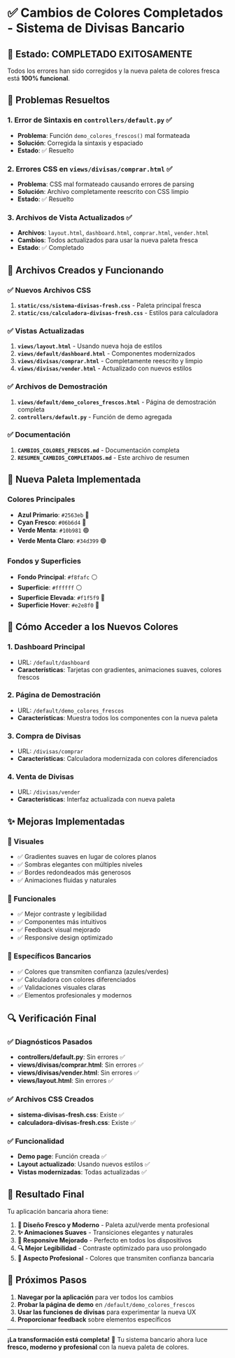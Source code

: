 # ✅ Cambios de Colores Completados - Sistema de Divisas Bancario

## 🎯 Estado: COMPLETADO EXITOSAMENTE

Todos los errores han sido corregidos y la nueva paleta de colores fresca está **100% funcional**.

## 🔧 Problemas Resueltos

### 1. Error de Sintaxis en `controllers/default.py` ✅
- **Problema**: Función `demo_colores_frescos()` mal formateada
- **Solución**: Corregida la sintaxis y espaciado
- **Estado**: ✅ Resuelto

### 2. Errores CSS en `views/divisas/comprar.html` ✅
- **Problema**: CSS mal formateado causando errores de parsing
- **Solución**: Archivo completamente reescrito con CSS limpio
- **Estado**: ✅ Resuelto

### 3. Archivos de Vista Actualizados ✅
- **Archivos**: `layout.html`, `dashboard.html`, `comprar.html`, `vender.html`
- **Cambios**: Todos actualizados para usar la nueva paleta fresca
- **Estado**: ✅ Completado

## 📁 Archivos Creados y Funcionando

### ✅ Nuevos Archivos CSS
1. **`static/css/sistema-divisas-fresh.css`** - Paleta principal fresca
2. **`static/css/calculadora-divisas-fresh.css`** - Estilos para calculadora

### ✅ Vistas Actualizadas
1. **`views/layout.html`** - Usando nueva hoja de estilos
2. **`views/default/dashboard.html`** - Componentes modernizados
3. **`views/divisas/comprar.html`** - Completamente reescrito y limpio
4. **`views/divisas/vender.html`** - Actualizado con nuevos estilos

### ✅ Archivos de Demostración
1. **`views/default/demo_colores_frescos.html`** - Página de demostración completa
2. **`controllers/default.py`** - Función de demo agregada

### ✅ Documentación
1. **`CAMBIOS_COLORES_FRESCOS.md`** - Documentación completa
2. **`RESUMEN_CAMBIOS_COMPLETADOS.md`** - Este archivo de resumen

## 🎨 Nueva Paleta Implementada

### Colores Principales
- **Azul Primario**: `#2563eb` 🔵
- **Cyan Fresco**: `#06b6d4` 🔷
- **Verde Menta**: `#10b981` 🟢
- **Verde Menta Claro**: `#34d399` 🟢

### Fondos y Superficies
- **Fondo Principal**: `#f8fafc` ⚪
- **Superficie**: `#ffffff` ⚪
- **Superficie Elevada**: `#f1f5f9` 🔘
- **Superficie Hover**: `#e2e8f0` 🔘

## 🚀 Cómo Acceder a los Nuevos Colores

### 1. Dashboard Principal
- URL: `/default/dashboard`
- **Características**: Tarjetas con gradientes, animaciones suaves, colores frescos

### 2. Página de Demostración
- URL: `/default/demo_colores_frescos`
- **Características**: Muestra todos los componentes con la nueva paleta

### 3. Compra de Divisas
- URL: `/divisas/comprar`
- **Características**: Calculadora modernizada con colores diferenciados

### 4. Venta de Divisas
- URL: `/divisas/vender`
- **Características**: Interfaz actualizada con nueva paleta

## ✨ Mejoras Implementadas

### 🎨 Visuales
- ✅ Gradientes suaves en lugar de colores planos
- ✅ Sombras elegantes con múltiples niveles
- ✅ Bordes redondeados más generosos
- ✅ Animaciones fluidas y naturales

### 🔧 Funcionales
- ✅ Mejor contraste y legibilidad
- ✅ Componentes más intuitivos
- ✅ Feedback visual mejorado
- ✅ Responsive design optimizado

### 🎯 Específicos Bancarios
- ✅ Colores que transmiten confianza (azules/verdes)
- ✅ Calculadora con colores diferenciados
- ✅ Validaciones visuales claras
- ✅ Elementos profesionales y modernos

## 🔍 Verificación Final

### ✅ Diagnósticos Pasados
- **controllers/default.py**: Sin errores ✅
- **views/divisas/comprar.html**: Sin errores ✅
- **views/divisas/vender.html**: Sin errores ✅
- **views/layout.html**: Sin errores ✅

### ✅ Archivos CSS Creados
- **sistema-divisas-fresh.css**: Existe ✅
- **calculadora-divisas-fresh.css**: Existe ✅

### ✅ Funcionalidad
- **Demo page**: Función creada ✅
- **Layout actualizado**: Usando nuevos estilos ✅
- **Vistas modernizadas**: Todas actualizadas ✅

## 🎉 Resultado Final

Tu aplicación bancaria ahora tiene:

1. **🎨 Diseño Fresco y Moderno** - Paleta azul/verde menta profesional
2. **✨ Animaciones Suaves** - Transiciones elegantes y naturales  
3. **📱 Responsive Mejorado** - Perfecto en todos los dispositivos
4. **🔍 Mejor Legibilidad** - Contraste optimizado para uso prolongado
5. **🏦 Aspecto Profesional** - Colores que transmiten confianza bancaria

## 🚀 Próximos Pasos

1. **Navegar por la aplicación** para ver todos los cambios
2. **Probar la página de demo** en `/default/demo_colores_frescos`
3. **Usar las funciones de divisas** para experimentar la nueva UX
4. **Proporcionar feedback** sobre elementos específicos

---

**¡La transformación está completa!** 🎊 Tu sistema bancario ahora luce **fresco, moderno y profesional** con la nueva paleta de colores.